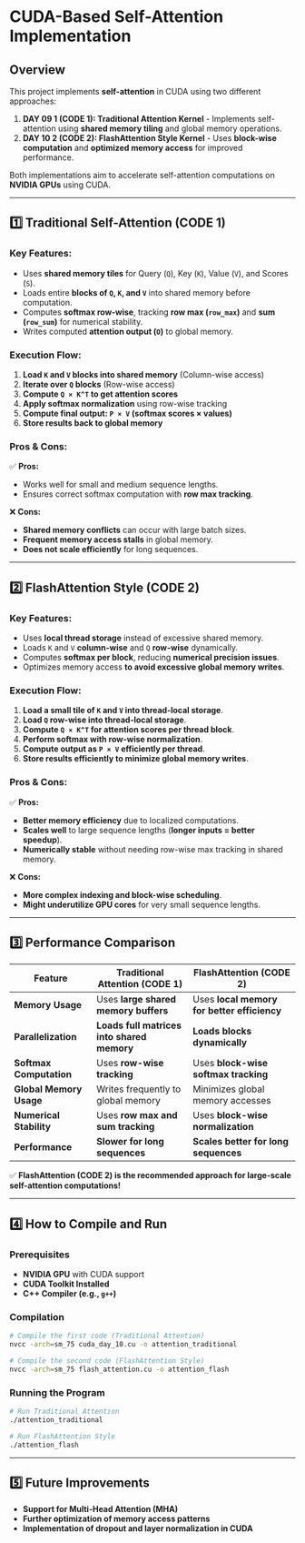 # CUDA-Based Self-Attention Implementation

## Overview
This project implements **self-attention** in CUDA using two different approaches:

1. **DAY 09 1 (CODE 1): Traditional Attention Kernel** - Implements self-attention using **shared memory tiling** and global memory operations.
2. **DAY 10 2 (CODE 2): FlashAttention Style Kernel** - Uses **block-wise computation** and **optimized memory access** for improved performance.

Both implementations aim to accelerate self-attention computations on **NVIDIA GPUs** using CUDA.

---

## **1️⃣ Traditional Self-Attention (CODE 1)**
### **Key Features:**
- Uses **shared memory tiles** for Query (`Q`), Key (`K`), Value (`V`), and Scores (`S`).
- Loads entire **blocks of `Q`, `K`, and `V`** into shared memory before computation.
- Computes **softmax row-wise**, tracking **row max (`row_max`)** and **sum (`row_sum`)** for numerical stability.
- Writes computed **attention output (`O`)** to global memory.

### **Execution Flow:**
1. **Load `K` and `V` blocks into shared memory** (Column-wise access)
2. **Iterate over `Q` blocks** (Row-wise access)
3. **Compute `Q × K^T` to get attention scores**
4. **Apply softmax normalization** using row-wise tracking
5. **Compute final output: `P × V` (softmax scores × values)**
6. **Store results back to global memory**

### **Pros & Cons:**
✅ **Pros:**
- Works well for small and medium sequence lengths.
- Ensures correct softmax computation with **row max tracking**.

❌ **Cons:**
- **Shared memory conflicts** can occur with large batch sizes.
- **Frequent memory access stalls** in global memory.
- **Does not scale efficiently** for long sequences.

---

## **2️⃣ FlashAttention Style (CODE 2)**
### **Key Features:**
- Uses **local thread storage** instead of excessive shared memory.
- Loads `K` and `V` **column-wise** and `Q` **row-wise** dynamically.
- Computes **softmax per block**, reducing **numerical precision issues**.
- Optimizes memory access **to avoid excessive global memory writes**.

### **Execution Flow:**
1. **Load a small tile of `K` and `V` into thread-local storage**.
2. **Load `Q` row-wise into thread-local storage**.
3. **Compute `Q × K^T` for attention scores per thread block**.
4. **Perform softmax with row-wise normalization**.
5. **Compute output as `P × V` efficiently per thread**.
6. **Store results efficiently to minimize global memory writes**.

### **Pros & Cons:**
✅ **Pros:**
- **Better memory efficiency** due to localized computations.
- **Scales well** to large sequence lengths (**longer inputs = better speedup**).
- **Numerically stable** without needing row-wise max tracking in shared memory.

❌ **Cons:**
- **More complex indexing and block-wise scheduling**.
- **Might underutilize GPU cores** for very small sequence lengths.

---

## **3️⃣ Performance Comparison**
| Feature | Traditional Attention (CODE 1) | FlashAttention (CODE 2) |
|---------|-----------------------------|-------------------------|
| **Memory Usage** | Uses **large shared memory buffers** | Uses **local memory for better efficiency** |
| **Parallelization** | **Loads full matrices into shared memory** | **Loads blocks dynamically** |
| **Softmax Computation** | Uses **row-wise tracking** | Uses **block-wise softmax tracking** |
| **Global Memory Usage** | Writes frequently to global memory | Minimizes global memory accesses |
| **Numerical Stability** | Uses **row max and sum tracking** | Uses **block-wise normalization** |
| **Performance** | **Slower for long sequences** | **Scales better for long sequences** |

✅ **FlashAttention (CODE 2) is the recommended approach for large-scale self-attention computations!**

---

## **4️⃣ How to Compile and Run**
### **Prerequisites**
- **NVIDIA GPU** with CUDA support
- **CUDA Toolkit Installed**
- **C++ Compiler (e.g., `g++`)**

### **Compilation**
```sh
# Compile the first code (Traditional Attention)
nvcc -arch=sm_75 cuda_day_10.cu -o attention_traditional

# Compile the second code (FlashAttention Style)
nvcc -arch=sm_75 flash_attention.cu -o attention_flash
```

### **Running the Program**
```sh
# Run Traditional Attention
./attention_traditional

# Run FlashAttention Style
./attention_flash
```

---

## **5️⃣ Future Improvements**
- **Support for Multi-Head Attention (MHA)**
- **Further optimization of memory access patterns**
- **Implementation of dropout and layer normalization in CUDA**
